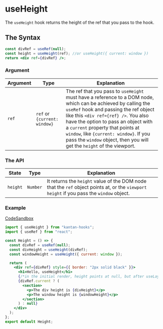 # useHeight

The `useHeight` hook returns the height of the ref that you pass to the hook.

## The Syntax

```jsx
const divRef = useRef(null);
const height = useHeight(ref); //or useHeight({ current: window })
return <div ref={divRef} />;
```

### Argument

| Argument | Type                         | Explanation                                                                                                                                                                                                                                                                                                                                                                                     |
| -------- | ---------------------------- | ----------------------------------------------------------------------------------------------------------------------------------------------------------------------------------------------------------------------------------------------------------------------------------------------------------------------------------------------------------------------------------------------- |
| `ref`    | `ref` or `{current: window}` | The ref that you pass to `useHeight` must have a reference to a DOM node, which can be achieved by calling the `useRef` hook and passing the ref object like this `<div ref={ref} />`. You also have the option to pass an object with a `current` property that points at `window`, like `{current: window}`. If you pass the `window` object, then you will get the `height` of the viewport. |

### The API

| State    | Type     | Explanation                                                                                                                              |
| -------- | -------- | ---------------------------------------------------------------------------------------------------------------------------------------- |
| `height` | `Number` | It returns the `height` value of the DOM node that the `ref` object points at, or the `viewport height` if you pass the `window` object. |

### Example

[CodeSandbox](https://rrbuc.csb.app/height)

```jsx title=src/Counter.js
import { useHeight } from "kantan-hooks";
import { useRef } from "react";

const Height = () => {
  const divRef = useRef(null);
  const divHeight = useHeight(divRef);
  const windowHeight = useHeight({ current: window });

  return (
    <div ref={divRef} style={{ border: "2px solid black" }}>
      <h1>Hello, useHeight</h1>
      {/*in the initial render, height points at null, but after useLayoutEffect runs, it will point at a number*/}
      {divRef.current ? (
        <section>
          <p>The div height is {divHeight}</p>
          <p>The window height is {windowHeight}</p>
        </section>
      ) : null}
    </div>
  );
};
export default Height;
```

